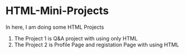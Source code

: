 # HTML-Mini-Projects
In here, I am doing some HTML Projects

01) The Project 1 is Q&A project with using only HTML 
02) The Project 2 is Profile Page and registation Page with using HTML
